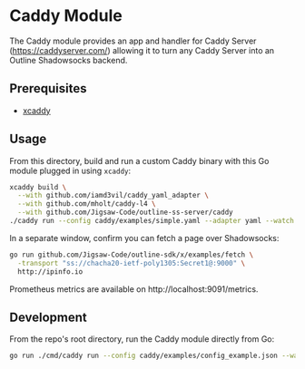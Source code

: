 # Caddy Module

The Caddy module provides an app and handler for Caddy Server
(https://caddyserver.com/) allowing it to turn any Caddy Server into an Outline
Shadowsocks backend.

## Prerequisites

- [xcaddy](https://github.com/caddyserver/xcaddy)

## Usage

From this directory, build and run a custom Caddy binary with this Go module plugged in using `xcaddy`:

```sh
xcaddy build \
  --with github.com/iamd3vil/caddy_yaml_adapter \
  --with github.com/mholt/caddy-l4 \
  --with github.com/Jigsaw-Code/outline-ss-server/caddy
./caddy run --config caddy/examples/simple.yaml --adapter yaml --watch
```

In a separate window, confirm you can fetch a page over Shadowsocks:

```sh
go run github.com/Jigsaw-Code/outline-sdk/x/examples/fetch \
  -transport "ss://chacha20-ietf-poly1305:Secret1@:9000" \
  http://ipinfo.io
```

Prometheus metrics are available on http://localhost:9091/metrics.

## Development

From the repo's root directory, run the Caddy module directly from Go:

```sh
go run ./cmd/caddy run --config caddy/examples/config_example.json --watch
```
